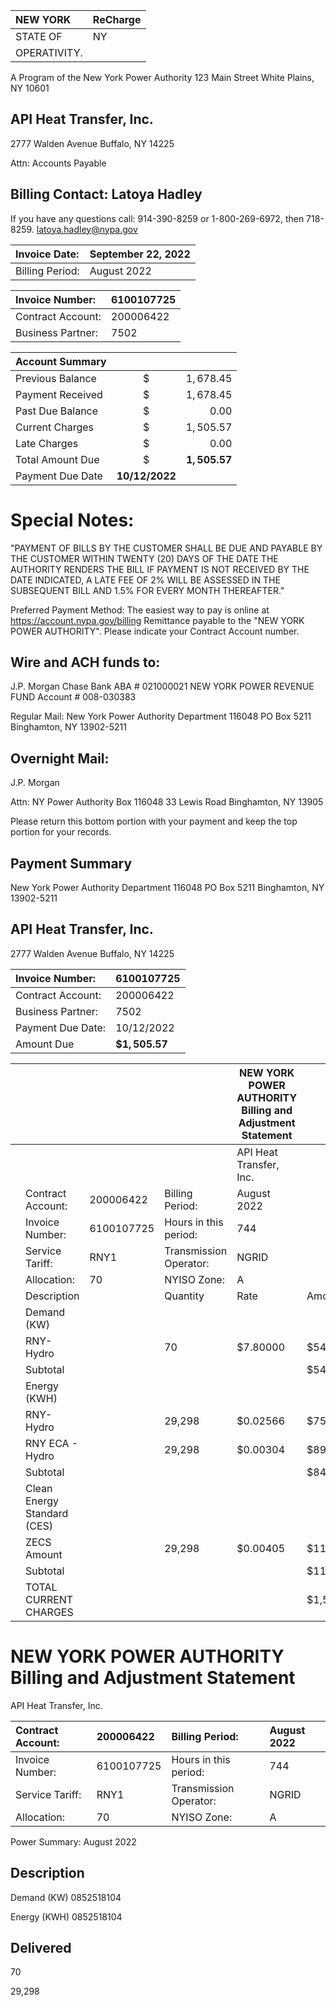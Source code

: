 | NEW YORK | ReCharge |
| :-- | :-- |
| STATE OF | NY |
| OPERATIVITY. |  |

A Program of the New York Power Authority
123 Main Street
White Plains, NY 10601

## API Heat Transfer, Inc.

2777 Walden Avenue
Buffalo, NY 14225

Attn: Accounts Payable

## Billing Contact: Latoya Hadley

If you have any questions call: 914-390-8259
or 1-800-269-6972, then 718-8259.
latoya.hadley@nypa.gov

| Invoice Date: | September 22, 2022 |
| :-- | :-- |
| Billing Period: | August 2022 |


| Invoice Number: | 6100107725 |
| :-- | :-- |
| Contract Account: | 200006422 |
| Business Partner: | 7502 |


| Account Summary |  |  |
| :-- | :--: | --: |
| Previous Balance | $\$$ | $1,678.45$ |
| Payment Received | $\$$ | $1,678.45$ |
| Past Due Balance | $\$$ | 0.00 |
| Current Charges | $\$$ | $1,505.57$ |
| Late Charges | $\$$ | 0.00 |
| Total Amount Due | $\$$ | $\mathbf{1 , 5 0 5 . 5 7}$ |
| Payment Due Date | $\mathbf{1 0 / 1 2 / 2 0 2 2}$ |  |

# Special Notes: 

"PAYMENT OF BILLS BY THE CUSTOMER SHALL BE DUE AND PAYABLE BY THE CUSTOMER WITHIN TWENTY (20) DAYS OF THE DATE THE AUTHORITY RENDERS THE BILL IF PAYMENT IS NOT RECEIVED BY THE DATE INDICATED, A LATE FEE OF 2\% WILL BE ASSESSED IN THE SUBSEQUENT BILL AND 1.5\% FOR EVERY MONTH THEREAFTER."

Preferred Payment Method: The easiest way to pay is online at https://account.nypa.gov/billing Remittance payable to the "NEW YORK POWER AUTHORITY". Please indicate your Contract Account number.

## Wire and ACH funds to:

J.P. Morgan Chase Bank
ABA \# 021000021
NEW YORK POWER REVENUE FUND
Account \# 008-030383

Regular Mail:
New York Power Authority
Department 116048
PO Box 5211
Binghamton, NY 13902-5211

## Overnight Mail:

J.P. Morgan

Attn: NY Power Authority Box 116048
33 Lewis Road
Binghamton, NY 13905

Please return this bottom portion with your payment and keep the top portion for your records.

## Payment Summary

New York Power Authority
Department 116048
PO Box 5211
Binghamton, NY 13902-5211

## API Heat Transfer, Inc.

2777 Walden Avenue
Buffalo, NY 14225

| Invoice Number: | 6100107725 |
| :-- | :-- |
| Contract Account: | 200006422 |
| Business Partner: | 7502 |
| Payment Due Date: | 10/12/2022 |
| Amount Due | $\mathbf{\$ 1 , 5 0 5 . 5 7}$ |

|   |  |  |  | NEW YORK POWER AUTHORITY Billing and Adjustment Statement |   |
| --- | --- | --- | --- | --- | --- |
|   |  |  |  | API Heat Transfer, Inc. |   |
|   | Contract Account: | 200006422 | Billing Period: | August 2022 |   |
|   | Invoice Number: | 6100107725 | Hours in this period: | 744 |   |
|   | Service Tariff: | RNY1 | Transmission Operator: | NGRID |   |
|   | Allocation: | 70 | NYISO Zone: | A |   |
|   | Description |  | Quantity | Rate | Amount  |
|   | Demand (KW) |  |  |  |   |
|   | RNY-Hydro |  | 70 | $7.80000 | $546.00  |
|   | Subtotal |  |  |  | $546.00  |
|   | Energy (KWH) |  |  |  |   |
|   | RNY-Hydro |  | 29,298 | $0.02566 | $751.79  |
|   | RNY ECA - Hydro |  | 29,298 | $0.00304 | $89.07  |
|   | Subtotal |  |  |  | $840.86  |
|   | Clean Energy Standard (CES) |  |  |  |   |
|   | ZECS Amount |  | 29,298 | $0.00405 | $118.71  |
|   | Subtotal |  |  |  | $118.71  |
|   | TOTAL CURRENT CHARGES |  |  |  | $1,505.57  |

# NEW YORK POWER AUTHORITY <br> Billing and Adjustment Statement 

API Heat Transfer, Inc.

| Contract Account: | 200006422 | Billing Period: | August 2022 |
| :-- | :-- | :-- | :-- |
| Invoice Number: | 6100107725 | Hours in this period: | 744 |
| Service Tariff: | RNY1 | Transmission Operator: | NGRID |
| Allocation: | 70 | NYISO Zone: | A |

Power Summary: August 2022

## Description

Demand (KW)
0852518104

Energy (KWH)
0852518104

## Delivered

70

29,298

